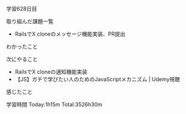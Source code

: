 学習628日目

取り組んだ課題一覧

- RailsでX cloneのメッセージ機能実装、PR提出


わかったこと

次にやること

- RailsでX cloneの通知機能実装
- 【JS】ガチで学びたい人のためのJavaScriptメカニズム | Udemy視聴

感じたこと

学習時間 Today:1h15m Total:3526h30m